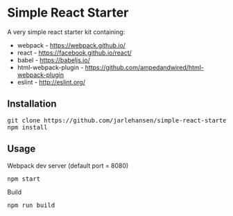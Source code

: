 # Simple React Starter

A very simple react starter kit containing:
* webpack - https://webpack.github.io/
* react - https://facebook.github.io/react/
* babel - https://babeljs.io/
* html-webpack-plugin - https://github.com/ampedandwired/html-webpack-plugin
* eslint - http://eslint.org/

## Installation
<pre>
git clone https://github.com/jarlehansen/simple-react-starter.git <i>project-name</i>
npm install
</pre>

## Usage
Webpack dev server (default port = 8080)
<pre>
npm start
</pre>

Build
<pre>
npm run build
</pre>
